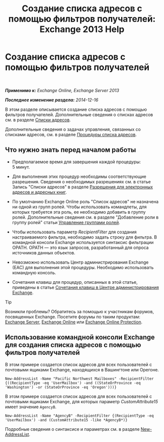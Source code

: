 ﻿---
title: 'Создание списка адресов с помощью фильтров получателей: Exchange 2013 Help'
TOCTitle: Создание списка адресов с помощью фильтров получателей
ms:assetid: 8eabea64-97c6-40af-b61c-9b6a125cbdf1
ms:mtpsurl: https://technet.microsoft.com/ru-ru/library/Bb123718(v=EXCHG.150)
ms:contentKeyID: 50488594
ms.date: 05/22/2018
mtps_version: v=EXCHG.150
ms.translationtype: MT
---

# Создание списка адресов с помощью фильтров получателей

 

_**Применимо к:** Exchange Online, Exchange Server 2013_

_**Последнее изменение раздела:** 2014-12-16_

В этом разделе описывается создание списка адресов с помощью фильтров получателей. Дополнительные сведения о списках адресов см. в разделе [Списки адресов](address-lists-exchange-2013-help.md).

Дополнительные сведения о задачах управления, связанных со списками адресов, см. в разделе [Процедуры списка адресов](address-list-procedures-exchange-2013-help.md).

## Что нужно знать перед началом работы

  - Предполагаемое время для завершения каждой процедуры: 5 минут.

  - Для выполнения этих процедур необходимы соответствующие разрешения. Сведения о необходимых разрешениях см. в статье Запись "Списки адресов" в разделе [Разрешения для электронных адресов и адресных книг](email-address-and-address-book-permissions-exchange-2013-help.md).

  - По умолчанию Exchange Online роль "Список адресов" не назначена ни одной из групп ролей. Чтобы использовать командлеты, для которых требуется эта роль, ее необходимо добавить в группу ролей. Дополнительные сведения см. в разделе "Добавление роли в группу ролей" статьи [Управление группами ролей](manage-role-groups-exchange-2013-help.md).

  - Чтобы использовать параметр *RecipientFilter* для создания настраиваемого фильтра, необходимо задать строку для фильтра. В командной консоли Exchange используется синтаксис фильтрации OPATH. OPATH — это язык запросов, разработанный для опроса источников данных объектов.

  - Невозможно использовать Центр администрирования Exchange (EAC) для выполнения этой процедуры. Необходимо использовать командную консоль.

  - Сочетания клавиш для процедур, описанных в этой статье, приведены в статье [Сочетания клавиш в Центре администрирования Exchange](keyboard-shortcuts-in-the-exchange-admin-center-exchange-online-protection-help.md).

> [!TIP]  
> Возникли проблемы? Обратитесь за помощью к участникам форумов, посвященных Exchange. Посетите форумы по таким продуктам: <a href="https://go.microsoft.com/fwlink/p/?linkid=60612">Exchange Server</a>, <a href="https://go.microsoft.com/fwlink/p/?linkid=267542">Exchange Online</a> или <a href="https://go.microsoft.com/fwlink/p/?linkid=285351">Exchange Online Protection</a>.


## Использование командной консоли Exchange для создания списка адресов с помощью фильтров получателей

В этом примере создается список адресов для всех пользователей с почтовыми ящиками Exchange, находящихся в Вашингтоне или Орегоне.

    New-AddressList -Name "Pacific Northwest Mailboxes" -RecipientFilter {((RecipientType -eq 'UserMailbox') -and ((StateOrProvince -eq 'Washington') -or (StateOrProvince -eq 'Oregon')))}

В этом примере создается список адресов для всех пользователей с почтовыми ящиками Exchange, для которых параметр *CustomAttribute15* имеет значение `AgencyB`.

    New-AddressList -Name "AgencyB" -RecipientFilter {(RecipientType -eq 'UserMailbox') -and (CustomAttribute15 -like *AgencyB*)}

Подробные сведения о синтаксисе и параметрах см. в разделе [New-AddressList](https://technet.microsoft.com/ru-ru/library/aa996912\(v=exchg.150\)).

